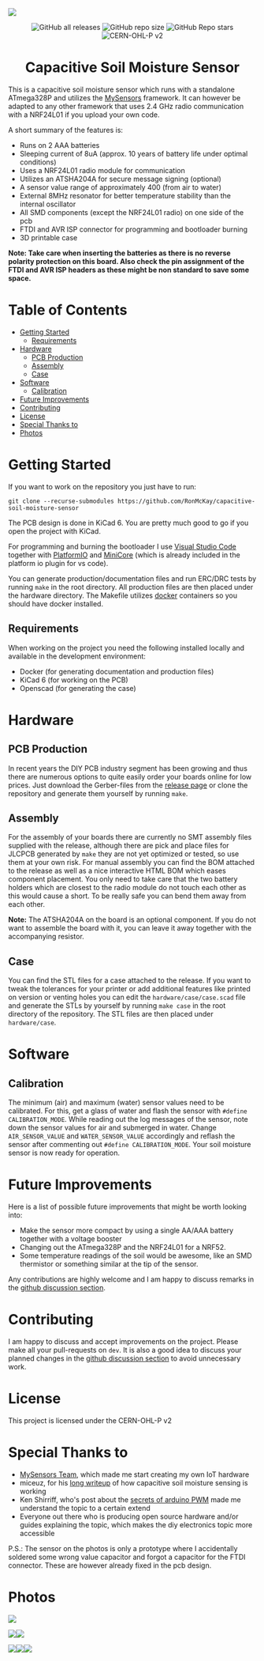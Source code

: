 <img src="photos/header-image.jpg">
<div align="center">

![GitHub all releases](https://img.shields.io/github/downloads/ronmckay/capacitive-soil-moisture-sensor/total?logo=github) ![GitHub repo size](https://img.shields.io/github/repo-size/ronmckay/capacitive-soil-moisture-sensor?logo=github) ![GitHub Repo stars](https://img.shields.io/github/stars/ronmckay/capacitive-soil-moisture-sensor?logo=github) ![CERN-OHL-P v2](https://img.shields.io/badge/license-CERN--OHL--P%20v2-brightgreen)

# Capacitive Soil Moisture Sensor

</div>

This is a capacitive soil moisture sensor which runs with a standalone ATmega328P and utilizes the [MySensors][1] framework.
It can however be adapted to any other framework that uses 2.4 GHz radio communication with a NRF24L01 if you upload your own code.

A short summary of the features is:
* Runs on 2 AAA batteries
* Sleeping current of 8uA (approx. 10 years of battery life under optimal conditions)
* Uses a NRF24L01 radio module for communication
* Utilizes an ATSHA204A for secure message signing (optional)
* A sensor value range of approximately 400 (from air to water)
* External 8MHz resonator for better temperature stability than the internal oscillator
* All SMD components (except the NRF24L01 radio) on one side of the pcb
* FTDI and AVR ISP connector for programming and bootloader burning
* 3D printable case

**Note: Take care when inserting the batteries as there is no reverse polarity protection on this board. Also check the pin assignment of the FTDI and AVR ISP headers as these might be non standard to save some space.**

# Table of Contents

- [Getting Started](#getting-started)
    - [Requirements](#requirements)
- [Hardware](#hardware)
    - [PCB Production](#pcb-production)
    - [Assembly](#assembly)
    - [Case](#case)
- [Software](#software)
    - [Calibration](#calibration)
- [Future Improvements](#future-improvements)
- [Contributing](#contributing)
- [License](#license)
- [Special Thanks to](#special-thanks-to)
- [Photos](#photos)

# Getting Started

If you want to work on the repository you just have to run:

    git clone --recurse-submodules https://github.com/RonMcKay/capacitive-soil-moisture-sensor

The PCB design is done in KiCad 6. You are pretty much good to go if you open the project with KiCad.

For programming and burning the bootloader I use [Visual Studio Code](https://code.visualstudio.com/)
together with [PlatformIO](https://platformio.org/) and [MiniCore](https://github.com/MCUdude/MiniCore)
(which is already included in the platform io plugin for vs code).

You can generate production/documentation files and run ERC/DRC tests by running `make` in the root directory. All production files are then placed under the hardware directory. The Makefile utilizes [docker](https://www.docker.com/) containers so you should have docker installed.

## Requirements

When working on the project you need the following installed locally and available in the development environment:

- Docker (for generating documentation and production files)
- KiCad 6 (for working on the PCB)
- Openscad (for generating the case)

# Hardware

## PCB Production

In recent years the DIY PCB industry segment has been growing and thus there are numerous options to quite easily order your boards online for low prices. Just download the Gerber-files from the [release page](https://github.com/RonMcKay/capacitive-soil-moisture-sensor/releases) or clone the repository and generate them yourself by running `make`.

## Assembly

For the assembly of your boards there are currently no SMT assembly files supplied with the release, although there are pick and place files for JLCPCB generated by `make` they are not yet optimized or tested, so use them at your own risk. For manual assembly you can find the BOM attached to the release as well as a nice interactive HTML BOM which eases component placement. You only need to take care that the two battery holders which are closest to the radio module do not touch each other as this would cause a short. To be really safe you can bend them away from each other.

**Note:** The ATSHA204A on the board is an optional component. If you do not want to assemble the board with it, you can leave it away together with the accompanying resistor.

## Case

You can find the STL files for a case attached to the release. If you want to tweak the tolerances for your printer or add additional features like printed on version or venting holes you can edit the `hardware/case/case.scad` file and generate the STLs by yourself by running `make case` in the root directory of the repository. The STL files are then placed under `hardware/case`.

# Software

## Calibration

The minimum (air) and maximum (water) sensor values need to be calibrated. For this, get a glass of water and flash the sensor with `#define CALIBRATION_MODE`. While reading out the log messages of the sensor, note down the sensor values for air and submerged in water. Change `AIR_SENSOR_VALUE` and `WATER_SENSOR_VALUE` accordingly and reflash the sensor after commenting out `#define CALIBRATION_MODE`. Your soil moisture sensor is now ready for operation.

# Future Improvements

Here is a list of possible future improvements that might be worth looking into:

* Make the sensor more compact by using a single AA/AAA battery together with a voltage booster
* Changing out the ATmega328P and the NRF24L01 for a NRF52.
* Some temperature readings of the soil would be awesome, like an SMD thermistor or something similar at the tip of the sensor.

Any contributions are highly welcome and I am happy to discuss remarks in the [github discussion section](https://github.com/RonMcKay/capacitive-soil-moisture-sensor/discussions).

# Contributing

I am happy to discuss and accept improvements on the project. Please make all your pull-requests on `dev`. It is also a good idea to discuss your planned changes in the [github discussion section](https://github.com/RonMcKay/capacitive-soil-moisture-sensor/discussions) to avoid unnecessary work.

# License

This project is licensed under the CERN-OHL-P v2

# Special Thanks to

* [MySensors Team][1], which made me start creating my own IoT hardware
* miceuz, for his [long writeup](https://wemakethings.net/2012/09/26/capacitance_measurement/) of how capacitive soil moisture sensing is working
* Ken Shirriff, who's post about the [secrets of arduino PWM](http://www.righto.com/2009/07/secrets-of-arduino-pwm.html) made me understand the topic to a certain extend
* Everyone out there who is producing open source hardware and/or guides explaining the topic, which makes the diy electronics topic more accessible

P.S.: The sensor on the photos is only a prototype where I accidentally soldered some wrong value capacitor and forgot a capacitor for the FTDI connector. These are however already fixed in the pcb design.

# Photos

![](photos/example_readings.png)

![](photos/pcb_front.jpg)![](photos/pcb_back.jpg)

![](photos/prototype_01.jpg)![](photos/prototype_02.jpg)![](photos/prototype_03.jpg)

[1]: https://www.mysensors.org

